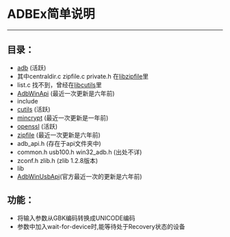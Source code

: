 # ADBEx简单说明


----------


## 目录：

- [adb][adb] (活跃)
 - 其中centraldir.c zipfile.c private.h 在[libzipfile][libzipfile]里
 - list.c 找不到，曾经在[libcutils][libcutils]里
- [AdbWinApi][AdbWinApi] (最近一次更新是六年前)
- include
 - [cutils][cutils] (活跃)
 - [mincrypt][mincrypt] (最近一次更新是一年前)
 - [openssl][openssl] (活跃)
 - [zipfile][zipfile] (最近一次更新是六年前)
 - adb_api.h (存在于api文件夹中)
 - common.h usb100.h win32_adb.h (出处不详)
 - zconf.h zlib.h (zlib 1.2.8版本)
- lib
- [AdbWinUsbApi][AdbWinUsbApi](官方最近一次的更新是六年前)

## 功能：

- 将输入参数从GBK编码转换成UNICODE编码
- 参数中加入wait-for-device时,能等待处于Recovery状态的设备

[adb]: https://github.com/android/platform_system_core/tree/master/adb
[libzipfile]: https://github.com/android/platform_system_core/tree/master/libzipfile
[libcutils]: https://github.com/android/platform_system_core/tree/master/libcutils
[AdbWinApi]: https://github.com/android/platform_development/tree/master/host/windows/usb/api
[cutils]: https://github.com/android/platform_system_core/tree/master/include/cutils
[mincrypt]: https://github.com/android/platform_system_core/tree/master/include/mincrypt
[openssl]: https://github.com/android/platform_external_openssl/tree/master/include/openssl
[zipfile]: https://github.com/android/platform_system_core/tree/master/include/zipfile
[AdbWinUsbApi]: https://github.com/android/platform_development/tree/master/host/windows/usb/winusb
